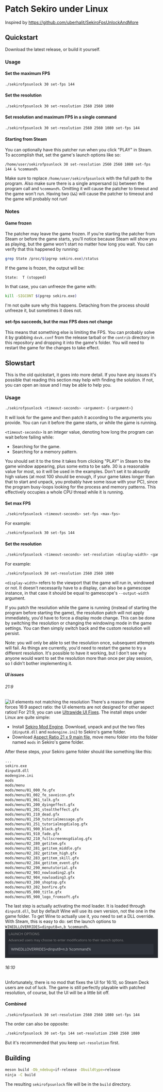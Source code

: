 # Patch Sekiro under Linux
Inspired by https://github.com/uberhalit/SekiroFpsUnlockAndMore
## Quickstart
Download the latest release, or build it yourself.
### Usage
#### Set the maximum FPS
```sh
./sekirofpsunlock 30 set-fps 144
```
#### Set the resolution
```sh
./sekirofpsunlock 30 set-resolution 2560 2560 1080
```
#### Set resolution and maximum FPS in a single command
```sh
./sekirofpsunlock 30 set-resolution 2560 2560 1080 set-fps 144
```
#### Starting from Steam
You can optionally have this patcher run when you click "PLAY" in Steam. To
accomplish that, set the game's launch options like so:
```
/home/user/sekirofpsunlock 30 set-resolution 2560 2560 1080 set-fps 144 & %command%
```
Make sure to replace `/home/user/sekirofpsunlock` with the full path to the
program. Also make sure there is a single ampersand (`&`) between the program
call and `%command%`. Omitting it will cause the patcher to timeout and the
game won't run. Having two (`&&`) will cause the patcher to timeout and the
game will probably not run!
### Notes
#### Game frozen
The patcher may leave the game frozen. If you're starting the patcher from Steam or before the game starts, you'll notice because Steam will show you as playing, but the game won't start no matter how long you wait. You can verify that this happened by running:
``` sh
grep State /proc/$(pgrep sekiro.exe)/status
```
If the game is frozen, the output will be:
```
State:  T (stopped)
```
In that case, you can unfreeze the game with:
``` sh
kill -SIGCONT $(pgrep sekiro.exe)
```
I'm not quite sure why this happens. Detaching from the process should unfreeze it, but sometimes it does not.
#### set-fps succeeds, but the max FPS does not change
This means that something else is limiting the FPS. You can probably solve it by grabbing `dxvk.conf` from the release tarball or the `contrib` directory in this repository and dropping it into the game's folder. You will need to restart the game for the changes to take effect.
## Slowstart
This is the old quickstart, it goes into more detail. If you have any issues it's possible that reading this section may help with finding the solution. If not, you can open an issue and I may be able to help you.
### Usage
```sh
./sekirofpsunlock <timeout-seconds> <argument> {<argument>}
```
It will look for the game and then patch it according to the arguments you
provide. You can run it before the game starts, or while the game is running.

`<timeout-seconds>` is an integer value, denoting how long the program can
wait before failing while:
- Searching for the game.
- Searching for a memory pattern.

You should set it to the time it takes from clicking "PLAY" in Steam to the
game window appearing, plus some extra to be safe. 30 is a reasonable value
for most, so it will be used in the examples. Don't set it to absurdly high
values (at most 100 should be enough, if your game takes longer than that
to start and unpack, you probably have some issue with your PC), since the
program busy-loops looking for the process and memory patterns. This
effectively occupies a whole CPU thread while it is running.
#### Set max FPS
```sh
./sekirofpsunlock <timeout-seconds> set-fps <max-fps>
```
For example:
```sh
./sekirofpsunlock 30 set-fps 144
```
#### Set the resolution
```sh
./sekirofpsunlock <timeout-seconds> set-resolution <display-width> <game-width> <game-height>
```
For example:
```sh
./sekirofpsunlock 30 set-resolution 2560 2560 1080
```
`<display-width>` refers to the viewport that the game will run in, windowed
or not. It doesn't necessarily have to a display, can also be a gamescope
instance, in that case it should be equal to gamescope's `--output-width`
argument.

If you patch the resolution while the game is running (instead of starting
the program before starting the game), the resolution patch will not apply
immediately, you'd have to force a display mode change. This can be done by
switching the resolution or changing the windowing mode in the game settings.
You can then simply switch back and the custom resolution will persist.

Note: you will only be able to set the resolution once, subsequent attempts
will fail. As things are currently, you'd need to restart the game to try a
different resolution. It's possible to have it working, but I don't see why
anyone would want to set the resolution more than once per play session, so
I didn't bother implementing it.
##### UI issues
###### 21:9
![UI elements not matching the resolution](https://staticdelivery.nexusmods.com/mods/2763/images/240/240-1606870250-478083709.png)
There's a reason the game forces 16:9 aspect ratio: the UI elements are not designed for other aspect ratios! For 21:9, you can use [Ultrawide UI Fixes](https://www.nexusmods.com/sekiro/mods/240). The install steps under Linux are quite simple:
- Install [Sekiro Mod Engine](https://www.nexusmods.com/sekiro/mods/6). Download, unpack and put the two files (`dinput8.dll` and `modengine.ini`) to Sekiro's game folder.
- Download [Aspect Ratio 21 x 9 main file](https://www.nexusmods.com/sekiro/mods/240?tab=files), move menu folder into the folder named `mods` in Sekiro's game folder.

After these steps, your Sekiro game folder should like something like this:
```
...
sekiro.exe
dinput8.dll
modengine.ini
mods
mods/menu
mods/menu/01_000_fe.gfx
mods/menu/01_002_fe_saveicon.gfx
mods/menu/01_061_talk.gfx
mods/menu/01_200_dyingeffect.gfx
mods/menu/01_201_stealtheffect.gfx
mods/menu/01_210_dead.gfx
mods/menu/01_250_tutorialmessage.gfx
mods/menu/01_251_tutorialmsgdialog.gfx
mods/menu/01_900_black.gfx
mods/menu/01_910_fade.gfx
mods/menu/02_210_fullscreenmsgdialog.gfx
mods/menu/02_280_getitem.gfx
mods/menu/02_281_getitem_middle.gfx
mods/menu/02_282_getitem_high.gfx
mods/menu/02_283_getitem_skill.gfx
mods/menu/02_284_getitem_event.gfx
mods/menu/02_290_menututorial.gfx
mods/menu/02_903_nowloading2.gfx
mods/menu/02_904_nowloading3.gfx
mods/menu/03_200_shoptop.gfx
mods/menu/03_202_bonfire.gfx
mods/menu/05_000_title.gfx
mods/menu/05_900_logo_fromsoft.gfx
```
The last step is actually activating the mod loader. It is loaded through `dinput8.dll`, but by default Wine will use its own version, not the one in the game folder. To get Wine to actually use it, you need to set a DLL override. With Steam, this is easy to do: set the launch options to `WINEDLLOVERRIDES=dinput8=n,b %command%`.
![DLL override example](override.png)
###### 16:10
Unfortunately, there is no mod that fixes the UI for 16:10, so Steam Deck users are out of luck. The game is still perfectly playable with patched resolution, of course, but the UI will be a little bit off.
#### Combined
```sh
./sekirofpsunlock 30 set-resolution 2560 2560 1080 set-fps 144
```
The order can also be opposite:
```sh
./sekirofpsunlock 30 set-fps 144 set-resolution 2560 2560 1080
```
But it's recommended that you keep `set-resolution` first.
## Building
```sh
meson build -Db_ndebug=if-release -Dbuildtype=release
ninja -C build
```
The resulting `sekirofpsunlock` file will be in the `build` directory.
